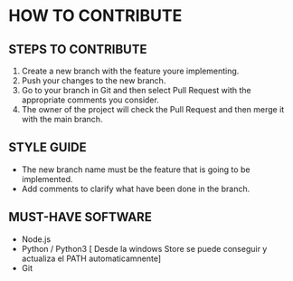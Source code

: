 # HOW TO CONTRIBUTE

## STEPS TO CONTRIBUTE

1. Create a new branch with the feature youre implementing.
2. Push your changes to the new branch.
3. Go to your branch in Git and then select Pull Request with the appropriate comments you consider.
4. The owner of the project will check the Pull Request and then merge it with the main branch.

## STYLE GUIDE

* The new branch name must be the feature that is going to be implemented.
* Add comments to clarify what have been done in the branch.


## MUST-HAVE SOFTWARE

* Node.js
* Python / Python3 [ Desde la windows Store se puede conseguir y actualiza el PATH automaticamnente]
* Git
